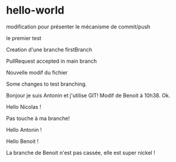 ﻿# hello-world
modification pour présenter le mécanisme de commit/push

le premier test

Creation d'une branche firstBranch

PullRequest accepted in main branch

Nouvelle modif du fichier

Some changes to test branching.

Bonjour je suis Antonin et j'utilise GIT!
Modif de Benoit à 10h38. Ok.

Hello Nicolas !

Pas touche à ma branche! 

Hello Antonin !

Hello Benoit !

La branche de Benoit n'est pas cassée, elle est super nickel !

